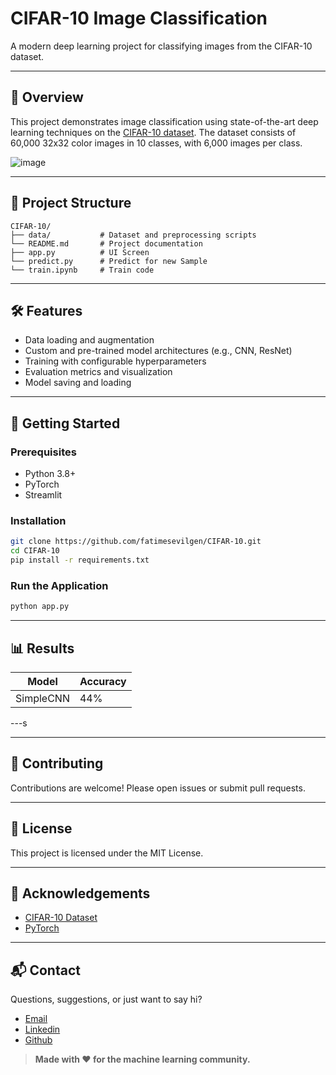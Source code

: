 # CIFAR-10 Image Classification

A modern deep learning project for classifying images from the CIFAR-10 dataset.

---

## 🚀 Overview

This project demonstrates image classification using state-of-the-art deep learning techniques on the [CIFAR-10 dataset](https://www.cs.toronto.edu/~kriz/cifar.html). The dataset consists of 60,000 32x32 color images in 10 classes, with 6,000 images per class.

![image](https://github.com/user-attachments/assets/9e58b77a-bf57-4f6d-a6c8-53a89869b903)


---

## 📂 Project Structure

```
CIFAR-10/
├── data/           # Dataset and preprocessing scripts
└── README.md       # Project documentation
├── app.py          # UI Screen
└── predict.py      # Predict for new Sample
└── train.ipynb     # Train code

```

---

## 🛠️ Features

- Data loading and augmentation
- Custom and pre-trained model architectures (e.g., CNN, ResNet)
- Training with configurable hyperparameters
- Evaluation metrics and visualization
- Model saving and loading

---

## 🏁 Getting Started

### Prerequisites

- Python 3.8+
- PyTorch
- Streamlit

### Installation

```bash
git clone https://github.com/fatimesevilgen/CIFAR-10.git
cd CIFAR-10
pip install -r requirements.txt
```

### Run the Application

```bash
python app.py
```

---

## 📊 Results

| Model    | Accuracy |
|----------|----------|
| SimpleCNN| 44%      |

---s

---

## 🤝 Contributing

Contributions are welcome! Please open issues or submit pull requests.

---

## 📄 License

This project is licensed under the MIT License.

---

## 🙏 Acknowledgements

- [CIFAR-10 Dataset](https://www.cs.toronto.edu/~kriz/cifar.html)
- [PyTorch](https://pytorch.org/)

---

## 📬 Contact
Questions, suggestions, or just want to say hi?

- [Email](fatimesevilen@gmail.com)
- [Linkedin](https://www.linkedin.com/in/fatimesevilgen1/)
- [Github](https://github.com/fatimesevilgen)

> **Made with ❤️ for the machine learning community.**

